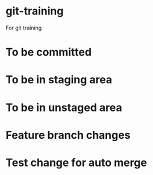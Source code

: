 # git-training
For git training

# To be committed

# To be in staging area

# To be in unstaged area

# Feature branch changes

# Test change for auto merge

